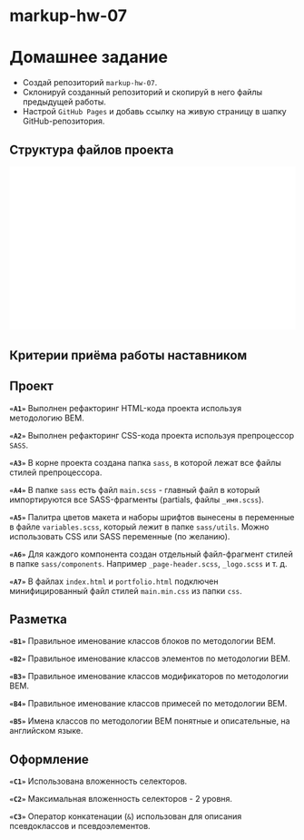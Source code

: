 # markup-hw-07

# Домашнее задание

- Создай репозиторий `markup-hw-07`.
- Склонируй созданный репозиторий и скопируй в него файлы предыдущей работы.
- Настрой `GitHub Pages` и добавь ссылку на живую страницу в шапку
  GitHub-репозитория.

## Структура файлов проекта

![Структура файлов проекта](./preview.svg)

## Критерии приёма работы наставником

## Проект

**`«A1»`** Выполнен рефакторинг HTML-кода проекта используя методологию BEM.

**`«A2»`** Выполнен рефакторинг CSS-кода проекта используя препроцессор `SASS`.

**`«A3»`** В корне проекта создана папка `sass`, в которой лежат все файлы
стилей препроцессора.

**`«A4»`** В папке `sass` есть файл `main.scss` - главный файл в который
импортируются все SASS-фрагменты (partials, файлы `_имя.scss`).

**`«A5»`** Палитра цветов макета и наборы шрифтов вынесены в переменные в файле
`variables.scss`, который лежит в папке `sass/utils`. Можно использовать CSS или
SASS переменные (по желанию).

**`«A6»`** Для каждого компонента создан отдельный файл-фрагмент стилей в папке
`sass/components`. Например `_page-header.scss`, `_logo.scss` и т. д.

**`«A7»`** В файлах `index.html` и `portfolio.html` подключен минифицированный
файл стилей `main.min.css` из папки `css`.

## Разметка

**`«B1»`** Правильное именование классов блоков по методологии BEM.

**`«B2»`** Правильное именование классов элементов по методологии BEM.

**`«B3»`** Правильное именование классов модификаторов по методологии BEM.

**`«B4»`** Правильное именование классов примесей по методологии BEM.

**`«B5»`** Имена классов по методологии BEM понятные и описательные, на
английском языке.

## Оформление

**`«C1»`** Использована вложенность селекторов.

**`«C2»`** Максимальная вложенность селекторов - 2 уровня.

**`«C3»`** Оператор конкатенации (`&`) использован для описания псевдоклассов и
псевдоэлементов.
